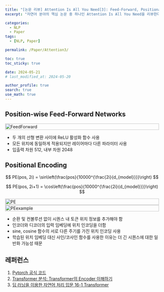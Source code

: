 ```yaml
---
title: "[논문 리뷰] Attention Is All You Need[3]: Feed-Forward, Positional Encoding"
excerpt: "자연어 분야의 핵심 논문 중 하나인 Attention Is All You Need을 리뷰한다. 어텐션 알고리즘과 모델 아키택처를 그림과 코드를 통해 이해하고, 병렬성 관점에서 살펴본다." # 주요 내용

categories:
  - NLP
  - Paper
tags:
  - [NLP, Paper]

permalink: /Paper/Attention3/

toc: true
toc_sticky: true

date: 2024-05-21
# last_modified_at: 2024-05-20

author_profile: true
search: true
use_math: true
---
```


## Position-wise Feed-Forward Networks

<div style="display: flex; justify-content: space-around;">
    <img src="{{site.url}}/assets/images/posts_img/2024-05-21-1/FeedForward.png" alt="FeedForward" style="width: 100%;"/>
</div>

- 두 개의 선형 변환 사이에 ReLU 활성화 함수 사용
- 모든 위치에 동일하게 적용되지만 레이어마다 다른 파라미터 사용
- 입출력 차원 512, 내부 차원 2048

## Positional Encoding
<div align="center">
$$ 
PE(pos, 2i) = \sin\left(\frac{pos}{10000^{\frac{2i}{d_{model}}}}\right)
$$

$$ 
PE(pos, 2i+1) = \cos\left(\frac{pos}{10000^{\frac{2i}{d_{model}}}}\right) $$
</div>

<div style="display: flex; justify-content: space-around;">
    <img src="{{site.url}}/assets/images/posts_img/2024-05-21-1/PE.png" alt="PE" style="width: 100%;"/>
</div>
<div style="display: flex; justify-content: space-around;">
    <img src="{{site.url}}/assets/images/posts_img/2024-05-21-1/PEexample.png" alt="PEexample" style="width: 100%;"/>
</div>

- 순환 및 컨볼루션 없이 시퀀스 내 토큰 위치 정보를 추가해야 함
- 인코더와 디코더의 입력 임베딩에 위치 인코딩을 더함
- sine, cosine 함수의 서로 다른 주기를 가진 위치 인코딩 사용
- 학습된 위치 임베딩 대신 사인/코사인 함수를 사용한 이유는 더 긴 시퀀스에 대한 일반화 가능성 때문

## 레퍼런스

1. [Pytorch 공식 코드](https://pytorch.org/docs/stable/_modules/torch/nn/modules/transformer.html#Transformer) 
2. [Transformer 분석: Transformer의 Encoder 이해하기](https://moon-walker.medium.com/transformer-%EB%B6%84%EC%84%9D-2-transformer%EC%9D%98-encoder-%EC%9D%B4%ED%95%B4%ED%95%98%EA%B8%B0-1edecc2ad5d4)
3. [딥 러닝을 이용한 자연어 처리 입문 16-1 Transformer](https://wikidocs.net/31379)